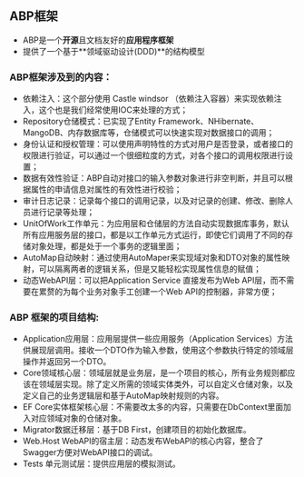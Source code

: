 ## ABP框架

- ABP是一个**开源**且文档友好的**应用程序框架**
- 提供了一个基于**领域驱动设计(DDD)**的结构模型



### ABP框架涉及到的内容：

- 依赖注入：这个部分使用 Castle windsor （依赖注入容器）来实现依赖注入，这个也是我们经常使用IOC来处理的方式；
- Repository仓储模式：已实现了Entity Framework、NHibernate、MangoDB、内存数据库等，仓储模式可以快速实现对数据接口的调用；
- 身份认证和授权管理：可以使用声明特性的方式对用户是否登录，或者接口的权限进行验证，可以通过一个很细粒度的方式，对各个接口的调用权限进行设置；
- 数据有效性验证：ABP自动对接口的输入参数对象进行非空判断，并且可以根据属性的申请信息对属性的有效性进行校验；
- 审计日志记录：记录每个接口的调用记录，以及对记录的创建、修改、删除人员进行记录等处理；
- UnitOfWork工作单元：为应用层和仓储层的方法自动实现数据库事务，默认所有应用服务层的接口，都是以工作单元方式运行，即使它们调用了不同的存储对象处理，都是处于一个事务的逻辑里面；
- AutoMap自动映射：通过使用AutoMaper来实现域对象和DTO对象的属性映射，可以隔离两者的逻辑关系，但是又能轻松实现属性信息的赋值；
- 动态WebAPI层：可以把Application Service 直接发布为Web API层，而不需要在累赘的为每个业务对象手工创建一个Web API的控制器，非常方便；



### ABP 框架的项目结构:

- Application应用层：应用层提供一些应用服务（Application Services）方法供展现层调用。接收一个DTO作为输入参数，使用这个参数执行特定的领域层操作并返回另一个DTO。
- Core领域核心层：领域层就是业务层，是一个项目的核心，所有业务规则都应该在领域层实现。除了定义所需的领域实体类外，可以自定义仓储对象，以及定义自己的业务逻辑层和基于AutoMap映射规则的内容。
- EF Core实体框架核心层：不需要改太多的内容，只需要在DbContext里面加入对应领域对象的仓储对象。
- Migrator数据迁移层：基于DB First，创建项目的初始化数据库。
- Web.Host WebAPI的宿主层：动态发布WebAPI的核心内容，整合了Swagger方便对WebAPI接口的调试。
- Tests 单元测试层：提供应用层的模拟测试。